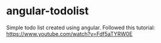# angular-todolist
Simple todo list created using angular. Followed this tutorial: https://www.youtube.com/watch?v=Fdf5aTYRW0E
